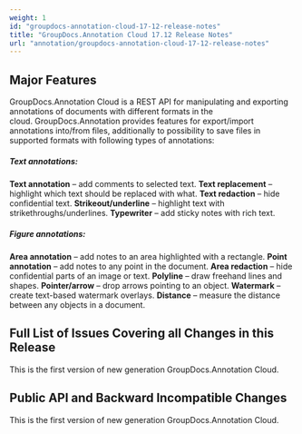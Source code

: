 ```yaml
---
weight: 1
id: "groupdocs-annotation-cloud-17-12-release-notes"
title: "GroupDocs.Annotation Cloud 17.12 Release Notes"
url: "annotation/groupdocs-annotation-cloud-17-12-release-notes"
---
```


## Major Features ##

GroupDocs.Annotation Cloud is a REST API for manipulating and exporting annotations of documents with different formats in the cloud. GroupDocs.Annotation provides features for export/import annotations into/from files, additionally to possibility to save files in supported formats with following types of annotations: 

##### Text annotations: #####

**Text annotation** – add comments to selected text.
**Text replacement** – highlight which text should be replaced with what.
**Text redaction** – hide confidential text.
**Strikeout/underline** – highlight text with strikethroughs/underlines.
**Typewriter** – add sticky notes with rich text.

 

##### Figure annotations: #####

**Area annotation** – add notes to an area highlighted with a rectangle.
**Point annotation** – add notes to any point in the document.
**Area redaction** – hide confidential parts of an image or text.
**Polyline** – draw freehand lines and shapes.
**Pointer/arrow** – drop arrows pointing to an object.
**Watermark** – create text-based watermark overlays.
**Distance** – measure the distance between any objects in a document.

## Full List of Issues Covering all Changes in this Release ##

This is the first version of new generation GroupDocs.Annotation Cloud. 

## Public API and Backward Incompatible Changes ##

This is the first version of new generation GroupDocs.Annotation Cloud.